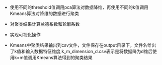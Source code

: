-   使用不同的threshold值调用pca算法对数据降维，再使用不同的k值调用Kmeans算法对降维的数据进行聚类

-   对聚类结果计算兰德系数和轮廓系数

-   实现可视化操作

-   Kmeans中聚类结果输出到csv文件，文件保存在output目录下，文件名给出了k值和输入数据特征维度,k_m_dimension_d.csv表示是将数据降为d维后使用k=m值调用Kmeans算法得到的聚类结果
